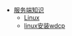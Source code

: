 * [服务端知识](lesson/服务端知识.md)
	* [Linux](lesson/linux/linux常用命令.md)
	* [linux安装wdcp](lesson/linux/linux安装wdcp.md)
